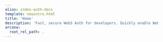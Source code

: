 ```yaml
---
alias: index-auth-docs
template: newintro.html
title: 'Home'
description: 'Fast, secure Web3 Auth for developers. Quickly enable Web2-like user onboarding in Web3 apps. Let authenticated users sign blockchain transactions in a jiffy.'
arcana:
  root_rel_path: .
---
```


#

<!--
Do not add any content here. Do not remove the # above.
The default landing page is overridden.
-->
